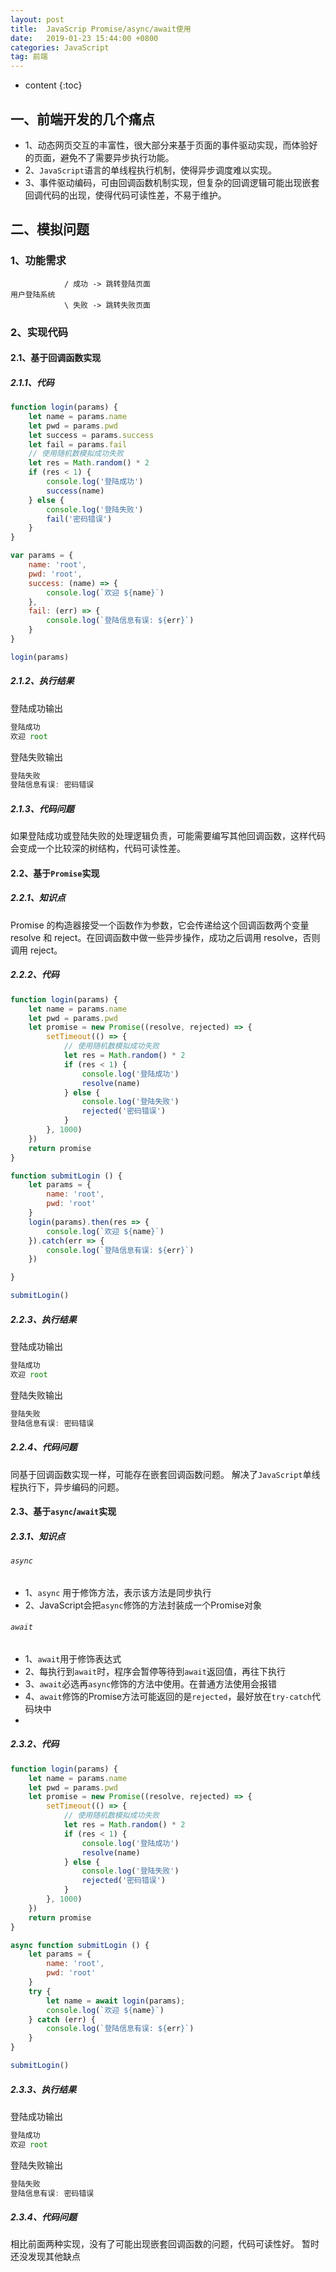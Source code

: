 ```yaml
---
layout: post
title:  JavaScrip Promise/async/await使用
date:   2019-01-23 15:44:00 +0800
categories: JavaScript
tag: 前端
---
```


* content
{:toc}


## 一、前端开发的几个痛点
- 1、动态网页交互的丰富性，很大部分来基于页面的事件驱动实现，而体验好的页面，避免不了需要异步执行功能。
- 2、`JavaScript`语言的单线程执行机制，使得异步调度难以实现。
- 3、事件驱动编码，可由回调函数机制实现，但复杂的回调逻辑可能出现嵌套回调代码的出现，使得代码可读性差，不易于维护。

## 二、模拟问题
### 1、功能需求
```
			/ 成功 -> 跳转登陆页面
用户登陆系统		
			\ 失败 -> 跳转失败页面
```
### 2、实现代码
#### 2.1、基于回调函数实现
##### 2.1.1、代码
```javascript
function login(params) {
	let name = params.name
	let pwd = params.pwd
	let success = params.success
	let fail = params.fail
	// 使用随机数模拟成功失败
	let res = Math.random() * 2
	if (res < 1) {
		console.log('登陆成功')
		success(name)
	} else {
		console.log('登陆失败')
		fail('密码错误')
	}
}

var params = {
	name: 'root', 
	pwd: 'root',
	success: (name) => {
		console.log(`欢迎 ${name}`)
	},
	fail: (err) => {
		console.log(`登陆信息有误: ${err}`)
	}
}

login(params)
```

##### 2.1.2、执行结果
登陆成功输出
```javascript
登陆成功
欢迎 root
```
登陆失败输出
```javascript
登陆失败
登陆信息有误: 密码错误
```
##### 2.1.3、代码问题
如果登陆成功或登陆失败的处理逻辑负责，可能需要编写其他回调函数，这样代码会变成一个比较深的树结构，代码可读性差。

#### 2.2、基于`Promise`实现
##### 2.2.1、知识点
Promise 的构造器接受一个函数作为参数，它会传递给这个回调函数两个变量 resolve 和 reject。在回调函数中做一些异步操作，成功之后调用 resolve，否则调用 reject。
##### 2.2.2、代码
```javascript
function login(params) {
	let name = params.name
	let pwd = params.pwd
	let promise = new Promise((resolve, rejected) => {
		setTimeout(() => {
			// 使用随机数模拟成功失败
			let res = Math.random() * 2
			if (res < 1) {
				console.log('登陆成功')
				resolve(name)
			} else {
				console.log('登陆失败')
				rejected('密码错误')
			}
		}, 1000)
	})
	return promise
}

function submitLogin () {
	let params = {
		name: 'root', 
		pwd: 'root'
	}
	login(params).then(res => {
		console.log(`欢迎 ${name}`)		
	}).catch(err => {
		console.log(`登陆信息有误: ${err}`)
	})

}

submitLogin()
```
##### 2.2.3、执行结果
登陆成功输出
```javascript
登陆成功
欢迎 root
```
登陆失败输出
```javascript
登陆失败
登陆信息有误: 密码错误
```
##### 2.2.4、代码问题
同基于回调函数实现一样，可能存在嵌套回调函数问题。
解决了`JavaScript`单线程执行下，异步编码的问题。

#### 2.3、基于`async`/`await`实现
##### 2.3.1、知识点
###### ```async```
- 1、```async``` 用于修饰方法，表示该方法是同步执行
- 2、JavaScript会把```async```修饰的方法封装成一个Promise对象 

###### ```await```
- 1、```await```用于修饰表达式
- 2、每执行到```await```时，程序会暂停等待到```await```返回值，再往下执行
- 3、```await```必选再```async```修饰的方法中使用。在普通方法使用会报错
- 4、```await```修饰的Promise方法可能返回的是```rejected```，最好放在```try-catch```代码块中
- 
##### 2.3.2、代码
```javascript
function login(params) {
	let name = params.name
	let pwd = params.pwd
	let promise = new Promise((resolve, rejected) => {
		setTimeout(() => {
			// 使用随机数模拟成功失败
			let res = Math.random() * 2
			if (res < 1) {
				console.log('登陆成功')
				resolve(name)
			} else {
				console.log('登陆失败')
				rejected('密码错误')
			}
		}, 1000)
	})
	return promise
}

async function submitLogin () {
	let params = {
		name: 'root', 
		pwd: 'root'
	}
	try {
		let name = await login(params);
		console.log(`欢迎 ${name}`)
	} catch (err) {
		console.log(`登陆信息有误: ${err}`)	
	}	
}

submitLogin()
```
##### 2.3.3、执行结果
登陆成功输出
```javascript
登陆成功
欢迎 root
```
登陆失败输出
```javascript
登陆失败
登陆信息有误: 密码错误
```
##### 2.3.4、代码问题
相比前面两种实现，没有了可能出现嵌套回调函数的问题，代码可读性好。
暂时还没发现其他缺点



